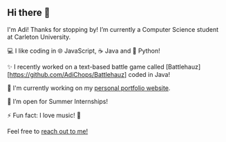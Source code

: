 ## Hi there 👋

I'm Adi! Thanks for stopping by! I’m currently a Computer Science student at Carleton University.

💻 I like coding in 🌐 JavaScript, ☕ Java and 🐍 Python!

✨ I recently worked on a text-based battle game called [Battlehauz][https://github.com/AdiChops/Battlehauz] coded in Java!

🔨 I'm currently working on my [personal portfolio website](https://adichops.github.io).

💼 I’m open for Summer Internships!

⚡ Fun fact: I love music! 🎵


Feel free to [reach out to me!](aadityachopra@cmail.carleton.ca)
